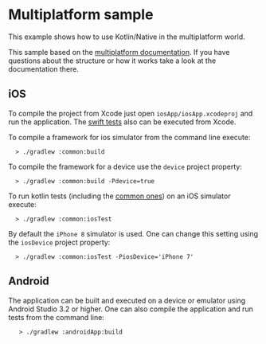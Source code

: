 # Multiplatform sample
This example shows how to use Kotlin/Native in the multiplatform world.

This sample based on the [multiplatform documentation](https://github.com/h0tk3y/k-new-mpp-samples/blob/master/README.md).
If you have questions about the structure or how it works take a look at the documentation there.

## iOS

To compile the project from Xcode just open `iosApp/iosApp.xcodeproj` and run the application.
The [swift tests](iosApp/iosAppTests/iosAppTests.swift) also can be executed from Xcode.

To compile a framework for ios simulator from the command line execute:

```
  > ./gradlew :common:build
```

To compile the framework for a device use the `device` project property:

```
  > ./gradlew :common:build -Pdevice=true
```

To run kotlin tests (including the [common ones](common/src/commonTest/kotlin/CalculatorTest.kt))
on an iOS simulator execute:

```
  > ./gradlew :common:iosTest
```

By default the `iPhone 8` simulator is used. One can change this setting using the `iosDevice` project property:

```
  > ./gradlew :common:iosTest -PiosDevice='iPhone 7'
```


## Android

The application can be built and executed on a device or emulator using Android Studio 3.2 or higher.
One can also compile the application and run tests from the command line:

```
   > ./gradlew :androidApp:build
```
